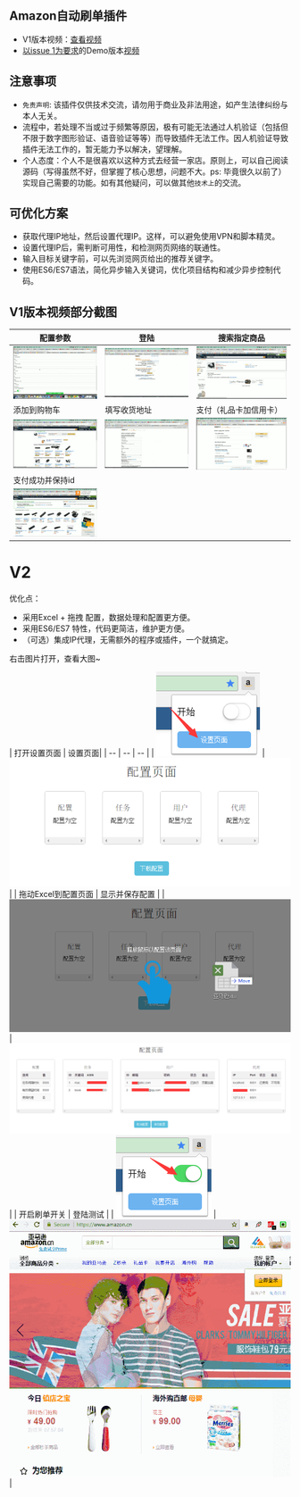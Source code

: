 ## Amazon自动刷单插件
* V1版本视频：[查看视频](https://zhoukekestar.github.io/chrome-extension-amazon-autobuy/v1/index.html)
* [以issue 1为要求](https://github.com/zhoukekestar/chrome-extension-amazon-autobuy/issues/1)的Demo版本[视频](http://pan.baidu.com/s/1o8Ncz7k)

## 注意事项
* `免责声明`: 该插件仅供技术交流，请勿用于商业及非法用途，如产生法律纠纷与本人无关。
* 流程中，若处理不当或过于频繁等原因，极有可能无法通过人机验证（包括但不限于数字图形验证、语音验证等等）而导致插件无法工作。因人机验证导致插件无法工作的，暂无能力予以解决，望理解。
* 个人态度：个人不是很喜欢以这种方式去经营一家店。原则上，可以自己阅读源码（写得虽然不好，但掌握了核心思想，问题不大。ps: 毕竟很久以前了）实现自己需要的功能。如有其他疑问，可以做其他`技术上`的交流。

## 可优化方案
* 获取代理IP地址，然后设置代理IP。这样，可以避免使用VPN和脚本精灵。
* 设置代理IP后，需判断可用性，和检测网页网络的联通性。
* 输入目标关键字前，可以先浏览网页给出的推荐关键字。
* 使用ES6/ES7语法，简化异步输入关键词，优化项目结构和减少异步控制代码。

## V1版本视频部分截图

| 配置参数 | 登陆 | 搜索指定商品 |
| -- | -- | -- |
| ![step-1](./v1/images/step%20(1).png) | ![step-2](./v1/images/step%20(2).png) | ![step-3](./v1/images/step%20(3).png) |
| 添加到购物车 | 填写收货地址 | 支付（礼品卡加信用卡） |
| ![step-4](./v1/images/step%20(4).png) | ![step-5](./v1/images/step%20(5).png) | ![step-6](./v1/images/step%20(6).png) |
| 支付成功并保持id |
| ![step-7](./v1/images/step%20(7).png) |


# V2 
优化点：
* 采用Excel + 拖拽 配置，数据处理和配置更方便。
* 采用ES6/ES7 特性，代码更简洁，维护更方便。
* （可选）集成IP代理，无需额外的程序或插件，一个就搞定。

右击图片打开，查看大图~

| 打开设置页面 | 设置页面|
| -- | -- | -- |
| ![step-1](./v2/images/step%20(1).png) | ![step-2](./v2/images/step%20(2).png) |
| 拖动Excel到配置页面 | 显示并保存配置 |
| ![step-3](./v2/images/step%20(3).png) |![step-4](./v2/images/step%20(4).png) |
|  开启刷单开关 | 登陆测试 |
|  ![step-5](./v2/images/step%20(5).png) | ![demo.gif](./v2/images/demo.gif) |

